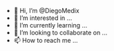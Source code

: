 - 👋 Hi, I’m @DiegoMedix
- 👀 I’m interested in ...
- 🌱 I’m currently learning ...
- 💞️ I’m looking to collaborate on ...
- 📫 How to reach me ...

<!---
DiegoMedix/DiegoMedix is a ✨ special ✨ repository because its `README.md` (this file) appears on your GitHub profile.
You can click the Preview link to take a look at your changes.
--->
